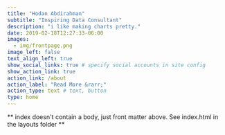 ```yaml
---
title: "Hodan Abdirahman"
subtitle: "Inspiring Data Consultant"
description: "i like making charts pretty."
date: 2019-02-18T12:27:33-06:00
images:
  - img/frontpage.png
image_left: false
text_align_left: true
show_social_links: true # specify social accounts in site config
show_action_link: true
action_link: /about
action_label: "Read More &rarr;"
action_type: text # text, button
type: home
---
```


** index doesn't contain a body, just front matter above.
See index.html in the layouts folder **
